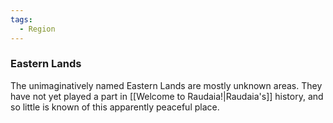 ```yaml
---
tags:
  - Region
---
```

### Eastern Lands

The unimaginatively named Eastern Lands are mostly unknown areas. They have not yet played a part in [[Welcome to Raudaia!|Raudaia's]] history, and so little is known of this apparently peaceful place.
